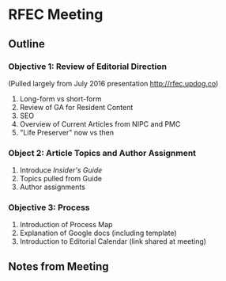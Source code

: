 # RFEC Meeting

## Outline

### Objective 1: Review of Editorial Direction

(Pulled largely from July 2016 presentation <http://rfec.updog.co>)

1. Long-form vs short-form
2. Review of GA for Resident Content
3. SEO
4. Overview of Current Articles from NIPC and PMC
5. "Life Preserver" now vs then

### Object 2: Article Topics and Author Assignment

1. Introduce *Insider's Guide*
2. Topics pulled from Guide
3. Author assignments

### Objective 3: Process

1. Introduction of Process Map
2. Explanation of Google docs (including template)
3. Introduction to Editorial Calendar (link shared at meeting)

## Notes from Meeting

